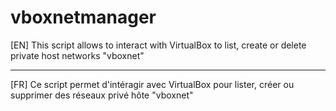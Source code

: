 # vboxnetmanager

[EN] This script allows to interact with VirtualBox to list, create or delete private host networks "vboxnet" 

---

[FR] Ce script permet d'intéragir avec VirtualBox pour lister, créer ou supprimer des réseaux privé hôte "vboxnet"
